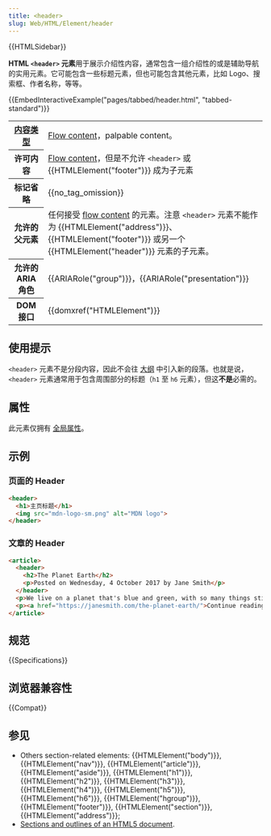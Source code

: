 ```yaml
---
title: <header>
slug: Web/HTML/Element/header
---
```


{{HTMLSidebar}}

**HTML `<header>` 元素**用于展示介绍性内容，通常包含一组介绍性的或是辅助导航的实用元素。它可能包含一些标题元素，但也可能包含其他元素，比如 Logo、搜索框、作者名称，等等。

{{EmbedInteractiveExample("pages/tabbed/header.html", "tabbed-standard")}}

<table class="properties">
 <tbody>
  <tr>
   <th scope="row"><a href="/zh-CN/docs/HTML/Content_categories">内容类型</a></th>
   <td><a href="/zh-CN/docs/HTML/Content_categories#Flow_content">Flow content</a>，palpable content。</td>
  </tr>
  <tr>
   <th scope="row">许可内容</th>
   <td><a href="/zh-CN/docs/HTML/Content_categories#Flow_content">Flow content</a>，但是不允许 <code>&lt;header&gt;</code> 或{{HTMLElement("footer")}} 成为子元素</td>
  </tr>
  <tr>
   <th scope="row">标记省略</th>
   <td>{{no_tag_omission}}</td>
  </tr>
  <tr>
   <th scope="row">允许的父元素</th>
   <td>任何接受 <a href="/zh-CN/docs/HTML/Content_categories#Flow_content">flow content</a> 的元素。注意 <code>&lt;header&gt;</code> 元素不能作为 {{HTMLElement("address")}}、{{HTMLElement("footer")}} 或另一个 {{HTMLElement("header")}} 元素的子元素。</td>
  </tr>
  <tr>
   <th scope="row">允许的 ARIA 角色</th>
   <td>{{ARIARole("group")}}，{{ARIARole("presentation")}}</td>
  </tr>
  <tr>
   <th scope="row">DOM 接口</th>
   <td>{{domxref("HTMLElement")}}</td>
  </tr>
 </tbody>
</table>

## 使用提示

`<header>` 元素不是分段内容，因此不会往 [大纲](/zh-CN/docs/Web/Guide/HTML/Sections_and_Outlines_of_an_HTML5_document) 中引入新的段落。也就是说，`<header>` 元素通常用于包含周围部分的标题（`h1` 至 `h6` 元素），但这**不是**必需的。

## 属性

此元素仅拥有 [全局属性](/zh-CN/docs/HTML/Global_attributes)。

## 示例

### 页面的 Header

```html
<header>
  <h1>主页标题</h1>
  <img src="mdn-logo-sm.png" alt="MDN logo">
</header>
```

### 文章的 Header

```html
<article>
  <header>
    <h2>The Planet Earth</h2>
    <p>Posted on Wednesday, 4 October 2017 by Jane Smith</p>
  </header>
  <p>We live on a planet that's blue and green, with so many things still unseen.</p>
  <p><a href="https://janesmith.com/the-planet-earth/">Continue reading....</a></p>
</article>
```

## 规范

{{Specifications}}

## 浏览器兼容性

{{Compat}}

## 参见

- Others section-related elements: {{HTMLElement("body")}}, {{HTMLElement("nav")}}, {{HTMLElement("article")}}, {{HTMLElement("aside")}}, {{HTMLElement("h1")}}, {{HTMLElement("h2")}}, {{HTMLElement("h3")}}, {{HTMLElement("h4")}}, {{HTMLElement("h5")}}, {{HTMLElement("h6")}}, {{HTMLElement("hgroup")}}, {{HTMLElement("footer")}}, {{HTMLElement("section")}}, {{HTMLElement("address")}};
- [Sections and outlines of an HTML5 document](/zh-CN/docs/Web/Guide/HTML/Sections_and_Outlines_of_an_HTML5_document).

